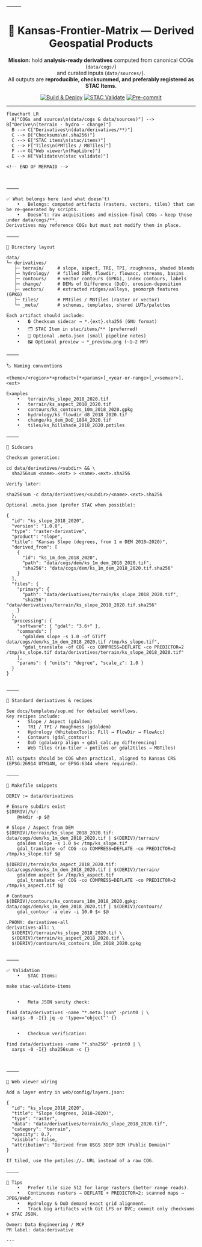 
⸻


<div align="center">

# 🧭 Kansas-Frontier-Matrix — Derived Geospatial Products

**Mission:** hold **analysis-ready derivatives** computed from canonical COGs (`data/cogs/`)  
and curated inputs (`data/sources/`).  
All outputs are **reproducible, checksummed, and preferably registered as STAC Items**.

[![Build & Deploy](https://github.com/bartytime4life/Kansas-Frontier-Matrix/actions/workflows/site.yml/badge.svg)](https://github.com/bartytime4life/Kansas-Frontier-Matrix/actions/workflows/site.yml)
[![STAC Validate](https://github.com/bartytime4life/Kansas-Frontier-Matrix/actions/workflows/stac-badges.yml/badge.svg)](https://github.com/bartytime4life/Kansas-Frontier-Matrix/actions/workflows/stac-badges.yml)
[![Pre-commit](https://github.com/bartytime4life/Kansas-Frontier-Matrix/actions/workflows/pre-commit.yml/badge.svg)](https://github.com/bartytime4life/Kansas-Frontier-Matrix/.pre-commit-config.yaml)

</div>

---

```mermaid
flowchart LR
  A["COGs and sources\n(data/cogs & data/sources)"] --> B["Derive\n(terrain · hydro · change)"]
  B --> C["Derivatives\n(data/derivatives/**)"]
  C --> D["Checksums\n(.sha256)"]
  C --> E["STAC items\n(stac/items)"]
  C --> F["Tiles\n(PMTiles / MBTiles)"]
  F --> G["Web viewer\n(MapLibre)"]
  E --> H["Validate\n(stac validate)"]

<!-- END OF MERMAID -->



⸻

✅ What belongs here (and what doesn’t)
	•	Belongs: computed artifacts (rasters, vectors, tiles) that can be re-generated by scripts.
	•	Doesn’t: raw acquisitions and mission-final COGs → keep those under data/cogs/**.
Derivatives may reference COGs but must not modify them in place.

⸻

📂 Directory layout

data/
└─ derivatives/
   ├─ terrain/     # slope, aspect, TRI, TPI, roughness, shaded blends
   ├─ hydrology/   # filled DEM, flowdir, flowacc, streams, basins
   ├─ contours/    # vector contours (GPKG), index contours, labels
   ├─ change/      # DEMs of Difference (DoD), erosion-deposition
   ├─ vectors/     # extracted ridges/valleys, geomorph features (GPKG)
   ├─ tiles/       # PMTiles / MBTiles (raster or vector)
   └─ _meta/       # schemas, templates, shared LUTs/palettes

Each artifact should include:
	•	🔒 Checksum sidecar → *.{ext}.sha256 (GNU format)
	•	🗂 STAC Item in stac/items/** (preferred)
	•	📝 Optional .meta.json (small pipeline notes)
	•	🖼 Optional preview → *_preview.png (~1–2 MP)

⸻

🏷 Naming conventions

<theme>/<region>*<product>[*<params>]_<year-or-range>[_v<semver>].<ext>

Examples
	•	terrain/ks_slope_2018_2020.tif
	•	terrain/ks_aspect_2018_2020.tif
	•	contours/ks_contours_10m_2018_2020.gpkg
	•	hydrology/ks_flowdir_d8_2018_2020.tif
	•	change/ks_dem_DoD_1894_2020.tif
	•	tiles/ks_hillshade_2018_2020.pmtiles

⸻

🔐 Sidecars

Checksum generation:

cd data/derivatives/<subdir> && \
  sha256sum <name>.<ext> > <name>.<ext>.sha256

Verify later:

sha256sum -c data/derivatives/<subdir>/<name>.<ext>.sha256

Optional .meta.json (prefer STAC when possible):

{
  "id": "ks_slope_2018_2020",
  "version": "1.0.0",
  "type": "raster-derivative",
  "product": "slope",
  "title": "Kansas Slope (degrees, from 1 m DEM 2018–2020)",
  "derived_from": [
    {
      "id": "ks_1m_dem_2018_2020",
      "path": "data/cogs/dem/ks_1m_dem_2018_2020.tif",
      "sha256": "data/cogs/dem/ks_1m_dem_2018_2020.tif.sha256"
    }
  ],
  "files": {
    "primary": {
      "path": "data/derivatives/terrain/ks_slope_2018_2020.tif",
      "sha256": "data/derivatives/terrain/ks_slope_2018_2020.tif.sha256"
    }
  },
  "processing": {
    "software": { "gdal": "3.6+" },
    "commands": [
      "gdaldem slope -s 1.0 -of GTiff data/cogs/dem/ks_1m_dem_2018_2020.tif /tmp/ks_slope.tif",
      "gdal_translate -of COG -co COMPRESS=DEFLATE -co PREDICTOR=2 /tmp/ks_slope.tif data/derivatives/terrain/ks_slope_2018_2020.tif"
    ],
    "params": { "units": "degree", "scale_z": 1.0 }
  }
}


⸻

🧪 Standard derivatives & recipes

See docs/templates/sop.md for detailed workflows.
Key recipes include:
	•	Slope / Aspect (gdaldem)
	•	TRI / TPI / Roughness (gdaldem)
	•	Hydrology (WhiteboxTools: Fill → FlowDir → FlowAcc)
	•	Contours (gdal_contour)
	•	DoD (gdalwarp align → gdal_calc.py differencing)
	•	Web Tiles (rio-tiler → pmtiles or gdal2tiles → MBTiles)

All outputs should be COG when practical, aligned to Kansas CRS (EPSG:26914 UTM14N, or EPSG:6344 where required).

⸻

🧰 Makefile snippets

DERIV := data/derivatives

# Ensure subdirs exist
$(DERIV)/%/:
	@mkdir -p $@

# Slope / Aspect from DEM
$(DERIV)/terrain/ks_slope_2018_2020.tif: data/cogs/dem/ks_1m_dem_2018_2020.tif | $(DERIV)/terrain/
	gdaldem slope -s 1.0 $< /tmp/ks_slope.tif
	gdal_translate -of COG -co COMPRESS=DEFLATE -co PREDICTOR=2 /tmp/ks_slope.tif $@

$(DERIV)/terrain/ks_aspect_2018_2020.tif: data/cogs/dem/ks_1m_dem_2018_2020.tif | $(DERIV)/terrain/
	gdaldem aspect $< /tmp/ks_aspect.tif
	gdal_translate -of COG -co COMPRESS=DEFLATE -co PREDICTOR=2 /tmp/ks_aspect.tif $@

# Contours
$(DERIV)/contours/ks_contours_10m_2018_2020.gpkg: data/cogs/dem/ks_1m_dem_2018_2020.tif | $(DERIV)/contours/
	gdal_contour -a elev -i 10.0 $< $@

.PHONY: derivatives-all
derivatives-all: \
  $(DERIV)/terrain/ks_slope_2018_2020.tif \
  $(DERIV)/terrain/ks_aspect_2018_2020.tif \
  $(DERIV)/contours/ks_contours_10m_2018_2020.gpkg


⸻

✅ Validation
	•	STAC Items:

make stac-validate-items


	•	Meta JSON sanity check:

find data/derivatives -name "*.meta.json" -print0 | \
  xargs -0 -I{} jq -e 'type=="object"' {}


	•	Checksum verification:

find data/derivatives -name "*.sha256" -print0 | \
  xargs -0 -I{} sha256sum -c {}



⸻

🔗 Web viewer wiring

Add a layer entry in web/config/layers.json:

{
  "id": "ks_slope_2018_2020",
  "title": "Slope (degrees, 2018–2020)",
  "type": "raster",
  "data": "data/derivatives/terrain/ks_slope_2018_2020.tif",
  "category": "terrain",
  "opacity": 0.7,
  "visible": false,
  "attribution": "Derived from USGS 3DEP DEM (Public Domain)"
}

If tiled, use the pmtiles://… URL instead of a raw COG.

⸻

🧭 Tips
	•	Prefer tile size 512 for large rasters (better range reads).
	•	Continuous rasters → DEFLATE + PREDICTOR=2; scanned maps → JPEG/WebP.
	•	Hydrology & DoD demand exact grid alignment.
	•	Track big artifacts with Git LFS or DVC; commit only checksums + STAC JSON.

Owner: Data Engineering / MCP
PR label: data:derivative

---
